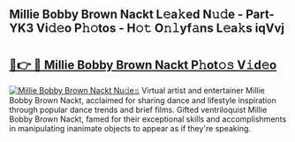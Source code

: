 ## Millie Bobby Brown Nackt L𝚎a𝚔ed N𝚞𝚍e - Part-YK3 Vi𝚍𝚎o P𝚑𝚘tos - H𝚘𝚝 O𝚗𝚕yf𝚊ns L𝚎a𝚔s iqVvj

# <h2><a href="http://kfak14c.oniu.top/?m=Millie+Bobby+Brown+Nackt">🔗👉 🔴 Millie Bobby Brown Nackt P𝚑ot𝚘𝚜 V𝚒d𝚎o</a></h2>

[![Millie Bobby Brown Nackt Nu𝚍e𝚜](https://i.imgur.com/0qMVB7G.gif)](http://kfak14c.oniu.top/?m=Millie+Bobby+Brown+Nackt)
Virtual artist and entertainer Millie Bobby Brown Nackt, acclaimed for sharing dance and lifestyle inspiration through popular dance trends and brief films. Gifted ventriloquist Millie Bobby Brown Nackt, famed for their exceptional skills and accomplishments in manipulating inanimate objects to appear as if they're speaking.  

